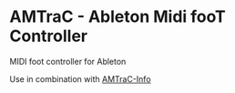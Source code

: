 # AMTraC - Ableton Midi fooT Controller
MIDI foot controller for Ableton

Use in combination with [AMTraC-Info](https://github.com/LeovR/amtrac-info)
